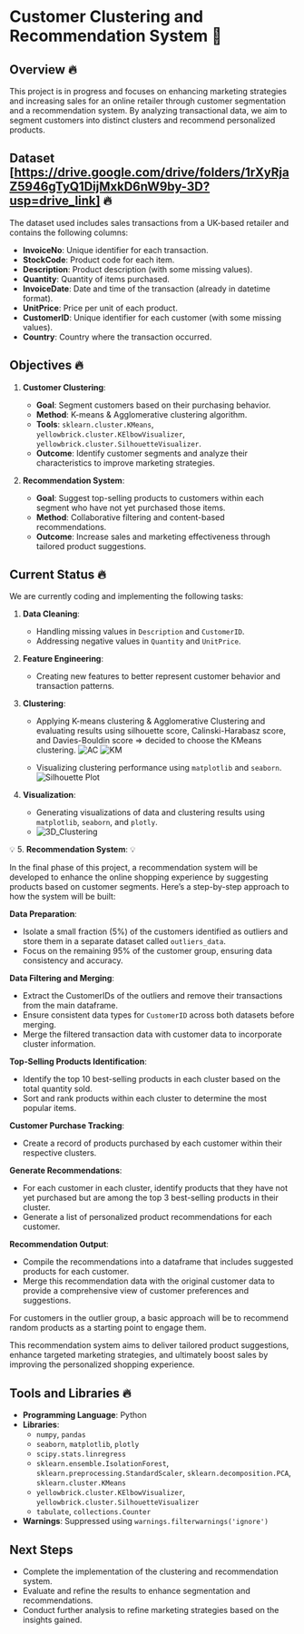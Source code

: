 # Customer Clustering and Recommendation System :convenience_store:

## Overview :fire:

This project is in progress and focuses on enhancing marketing strategies and increasing sales for an online retailer through customer segmentation and a recommendation system. By analyzing transactional data, we aim to segment customers into distinct clusters and recommend personalized products.

## Dataset [https://drive.google.com/drive/folders/1rXyRjaZ5946gTyQ1DijMxkD6nW9by-3D?usp=drive_link] :fire:

The dataset used includes sales transactions from a UK-based retailer and contains the following columns:

- **InvoiceNo**: Unique identifier for each transaction.
- **StockCode**: Product code for each item.
- **Description**: Product description (with some missing values).
- **Quantity**: Quantity of items purchased.
- **InvoiceDate**: Date and time of the transaction (already in datetime format).
- **UnitPrice**: Price per unit of each product.
- **CustomerID**: Unique identifier for each customer (with some missing values).
- **Country**: Country where the transaction occurred.

## Objectives :fire:

1. **Customer Clustering**:
   - **Goal**: Segment customers based on their purchasing behavior.
   - **Method**: K-means & Agglomerative clustering algorithm.
   - **Tools**: `sklearn.cluster.KMeans`, `yellowbrick.cluster.KElbowVisualizer`, `yellowbrick.cluster.SilhouetteVisualizer`.
   - **Outcome**: Identify customer segments and analyze their characteristics to improve marketing strategies.

2. **Recommendation System**:
   - **Goal**: Suggest top-selling products to customers within each segment who have not yet purchased those items.
   - **Method**: Collaborative filtering and content-based recommendations.
   - **Outcome**: Increase sales and marketing effectiveness through tailored product suggestions.

## Current Status :fire:

We are currently coding and implementing the following tasks:

1. **Data Cleaning**:
   - Handling missing values in `Description` and `CustomerID`.
   - Addressing negative values in `Quantity` and `UnitPrice`.

2. **Feature Engineering**:
   - Creating new features to better represent customer behavior and transaction patterns.

3. **Clustering**:
   - Applying K-means clustering &  Agglomerative Clustering and evaluating results using silhouette score, Calinski-Harabasz score, and Davies-Bouldin score => decided to choose the KMeans clustering.
   ![AC](https://github.com/user-attachments/assets/b0d1c80c-5e66-4ef3-9afc-2ffcc6a87063)
   ![KM](https://github.com/user-attachments/assets/e577dbb0-f5db-4985-8e37-3340dc7baac5)


   - Visualizing clustering performance using `matplotlib` and `seaborn`.
  ![Silhouette Plot](https://github.com/user-attachments/assets/2d9cacab-b2f2-4929-8876-08a781f84309)



4. **Visualization**:
   - Generating visualizations of data and clustering results using `matplotlib`, `seaborn`, and `plotly`.
   - ![3D_Clustering](https://github.com/user-attachments/assets/6d41b684-effb-43fd-a635-e27ccf081f38)


:bulb: 5. **Recommendation System**: :bulb:

In the final phase of this project, a recommendation system will be developed to enhance the online shopping experience by suggesting products based on customer segments. Here’s a step-by-step approach to how the system will be built:

**Data Preparation**:
   - Isolate a small fraction (5%) of the customers identified as outliers and store them in a separate dataset called `outliers_data`.
   - Focus on the remaining 95% of the customer group, ensuring data consistency and accuracy.

**Data Filtering and Merging**:
   - Extract the CustomerIDs of the outliers and remove their transactions from the main dataframe.
   - Ensure consistent data types for `CustomerID` across both datasets before merging.
   - Merge the filtered transaction data with customer data to incorporate cluster information.

**Top-Selling Products Identification**:
   - Identify the top 10 best-selling products in each cluster based on the total quantity sold.
   - Sort and rank products within each cluster to determine the most popular items.

**Customer Purchase Tracking**:
   - Create a record of products purchased by each customer within their respective clusters.

**Generate Recommendations**:
   - For each customer in each cluster, identify products that they have not yet purchased but are among the top 3 best-selling products in their cluster.
   - Generate a list of personalized product recommendations for each customer.

**Recommendation Output**:
   - Compile the recommendations into a dataframe that includes suggested products for each customer.
   - Merge this recommendation data with the original customer data to provide a comprehensive view of customer preferences and suggestions.

For customers in the outlier group, a basic approach will be to recommend random products as a starting point to engage them.

This recommendation system aims to deliver tailored product suggestions, enhance targeted marketing strategies, and ultimately boost sales by improving the personalized shopping experience.


## Tools and Libraries :fire:

- **Programming Language**: Python
- **Libraries**:
  - `numpy`, `pandas`
  - `seaborn`, `matplotlib`, `plotly`
  - `scipy.stats.linregress`
  - `sklearn.ensemble.IsolationForest`, `sklearn.preprocessing.StandardScaler`, `sklearn.decomposition.PCA`, `sklearn.cluster.KMeans`
  - `yellowbrick.cluster.KElbowVisualizer`, `yellowbrick.cluster.SilhouetteVisualizer`
  - `tabulate`, `collections.Counter`
- **Warnings**: Suppressed using `warnings.filterwarnings('ignore')`

## Next Steps

- Complete the implementation of the clustering and recommendation system.
- Evaluate and refine the results to enhance segmentation and recommendations.
- Conduct further analysis to refine marketing strategies based on the insights gained.
